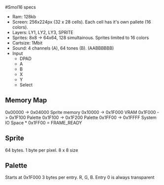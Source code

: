 #Smol16 specs

* Ram: 128kb
* Screen: 256x224px (32 x 28 cells). Each cell has it's own pallete (16 colors).
* Layers: LY1, LY2, LY3, SPRITE
* Sprites: 8x8 -> 64x64, 128 simultainous. Sprites limited to 16 colors
* Cartsize: 1Mbit
* Sound: 4 channels (A), 64 tones (B). (AABBBBBB)
* Input
    * DPAD
    * A
    * B
    * X
    * Y
    * Select

## Memory Map
0x00000 -> 0x04000 Sprite memory
0x10000 -> 0x1F000 VRAM
0x1F000 -> 0x1F100 Palette
0x1F100 -> 0x1F200 Palette
0x1FF00 -> 0x1FFFF System IO Space
    * 0x1FF00 = FRAME_READY
## Sprite
64 bytes. 1 byte per pixel.
8 x 8 size

## Palette
Starts at 0x1F000
3 bytes per entry. R, G, B.
Entry 0 is always transparent
